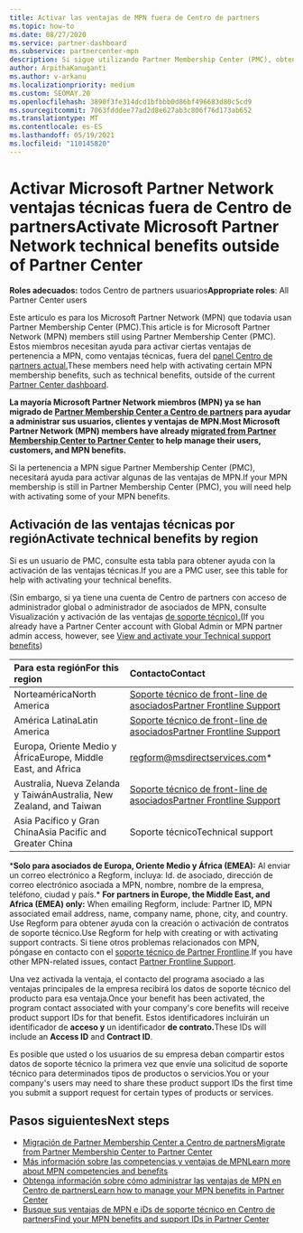 ```yaml
---
title: Activar las ventajas de MPN fuera de Centro de partners
ms.topic: how-to
ms.date: 08/27/2020
ms.service: partner-dashboard
ms.subservice: partnercenter-mpn
description: Si sigue utilizando Partner Membership Center (PMC), obtenga información sobre quién debe ponerse en contacto para ayudarle a activar las ventajas de soporte técnico de MPN y proporcionarle los datos de soporte técnico de las ventajas.
author: ArpithaKanuganti
ms.author: v-arkanu
ms.localizationpriority: medium
ms.custom: SEOMAY.20
ms.openlocfilehash: 3890f3fe314dcd1bfbbb0d86bf496683d80c5cd9
ms.sourcegitcommit: 7063fdddee77ad2d8e627ab3c806f76d173ab652
ms.translationtype: MT
ms.contentlocale: es-ES
ms.lasthandoff: 05/19/2021
ms.locfileid: "110145820"
---
```

# <a name="activate-microsoft-partner-network-technical-benefits-outside-of-partner-center"></a><span data-ttu-id="ab553-103">Activar Microsoft Partner Network ventajas técnicas fuera de Centro de partners</span><span class="sxs-lookup"><span data-stu-id="ab553-103">Activate Microsoft Partner Network technical benefits outside of Partner Center</span></span>


<span data-ttu-id="ab553-104">**Roles adecuados:** todos Centro de partners usuarios</span><span class="sxs-lookup"><span data-stu-id="ab553-104">**Appropriate roles**: All Partner Center users</span></span>

<span data-ttu-id="ab553-105">Este artículo es para los Microsoft Partner Network (MPN) que todavía usan Partner Membership Center (PMC).</span><span class="sxs-lookup"><span data-stu-id="ab553-105">This article is for Microsoft Partner Network (MPN) members still using Partner Membership Center (PMC).</span></span> <span data-ttu-id="ab553-106">Estos miembros necesitan ayuda para activar ciertas ventajas de pertenencia a MPN, como ventajas técnicas, fuera del [panel Centro de partners actual.](https://partner.microsoft.com/dashboard)</span><span class="sxs-lookup"><span data-stu-id="ab553-106">These members need help with activating certain MPN membership benefits, such as technical benefits, outside of the current [Partner Center dashboard](https://partner.microsoft.com/dashboard).</span></span>

<span data-ttu-id="ab553-107">**La mayoría Microsoft Partner Network miembros (MPN) ya se han migrado de [Partner Membership Center a Centro de partners](prepare-pmc-pc-migration.md) para ayudar a administrar sus usuarios, clientes y ventajas de MPN.**</span><span class="sxs-lookup"><span data-stu-id="ab553-107">**Most Microsoft Partner Network (MPN) members have already [migrated from Partner Membership Center to Partner Center](prepare-pmc-pc-migration.md) to help manage their users, customers, and MPN benefits.**</span></span>

<span data-ttu-id="ab553-108">Si la pertenencia a MPN sigue Partner Membership Center (PMC), necesitará ayuda para activar algunas de las ventajas de MPN.</span><span class="sxs-lookup"><span data-stu-id="ab553-108">If your MPN membership is still in Partner Membership Center (PMC), you will need help with activating some of your MPN benefits.</span></span>

## <a name="activate-technical-benefits-by-region"></a><span data-ttu-id="ab553-109">Activación de las ventajas técnicas por región</span><span class="sxs-lookup"><span data-stu-id="ab553-109">Activate technical benefits by region</span></span>

<span data-ttu-id="ab553-110">Si es un usuario de PMC, consulte esta tabla para obtener ayuda con la activación de las ventajas técnicas.</span><span class="sxs-lookup"><span data-stu-id="ab553-110">If you are a PMC user, see this table for help with activating your technical benefits.</span></span>

<span data-ttu-id="ab553-111">(Sin embargo, si ya tiene una cuenta de Centro de partners con acceso de administrador global o administrador de asociados de MPN, consulte Visualización y activación de las ventajas [de soporte técnico).](mpn-benefits-technical-support.md#view-and-activate-your-technical-support-benefits)</span><span class="sxs-lookup"><span data-stu-id="ab553-111">(If you already have a Partner Center account with Global Admin or MPN partner admin access, however, see [View and activate your Technical support benefits](mpn-benefits-technical-support.md#view-and-activate-your-technical-support-benefits))</span></span>

|<span data-ttu-id="ab553-112">Para esta región</span><span class="sxs-lookup"><span data-stu-id="ab553-112">For this region</span></span>  | <span data-ttu-id="ab553-113">Contacto</span><span class="sxs-lookup"><span data-stu-id="ab553-113">Contact</span></span> |
|:--------|:------------|
|<span data-ttu-id="ab553-114">Norteamérica</span><span class="sxs-lookup"><span data-stu-id="ab553-114">North America</span></span>  | [<span data-ttu-id="ab553-115">Soporte técnico de front-line de asociados</span><span class="sxs-lookup"><span data-stu-id="ab553-115">Partner Frontline Support</span></span>](https://partner.microsoft.com/support?issueid=300-0042)  |
|<span data-ttu-id="ab553-116">América Latina</span><span class="sxs-lookup"><span data-stu-id="ab553-116">Latin America</span></span>  | [<span data-ttu-id="ab553-117">Soporte técnico de front-line de asociados</span><span class="sxs-lookup"><span data-stu-id="ab553-117">Partner Frontline Support</span></span>](https://partner.microsoft.com/support?issueid=300-0042)  |
|<span data-ttu-id="ab553-118">Europa, Oriente Medio y África</span><span class="sxs-lookup"><span data-stu-id="ab553-118">Europe, Middle East, and Africa</span></span>  | [regform@msdirectservices.com](mailto:regform@msdirectservices.com)*  |
|<span data-ttu-id="ab553-119">Australia, Nueva Zelanda y Taiwán</span><span class="sxs-lookup"><span data-stu-id="ab553-119">Australia, New Zealand, and Taiwan</span></span>  | [<span data-ttu-id="ab553-120">Soporte técnico de front-line de asociados</span><span class="sxs-lookup"><span data-stu-id="ab553-120">Partner Frontline Support</span></span>](https://partner.microsoft.com/support?issueid=300-0042)  |
|<span data-ttu-id="ab553-121">Asia Pacífico y Gran China</span><span class="sxs-lookup"><span data-stu-id="ab553-121">Asia Pacific and Greater China</span></span>  | <span data-ttu-id="ab553-122">Soporte técnico</span><span class="sxs-lookup"><span data-stu-id="ab553-122">Technical support</span></span>  |

<span data-ttu-id="ab553-123">\***Solo para asociados de Europa, Oriente Medio y África (EMEA):** Al enviar un correo electrónico a Regform, incluya: Id. de asociado, dirección de correo electrónico asociada a MPN, nombre, nombre de la empresa, teléfono, ciudad y país.</span><span class="sxs-lookup"><span data-stu-id="ab553-123">\* **For partners in Europe, the Middle East, and Africa (EMEA) only:** When emailing Regform, include: Partner ID, MPN associated email address, name, company name, phone, city, and country.</span></span> <span data-ttu-id="ab553-124">Use Regform para obtener ayuda con la creación o activación de contratos de soporte técnico.</span><span class="sxs-lookup"><span data-stu-id="ab553-124">Use Regform for help with creating or with activating support contracts.</span></span> <span data-ttu-id="ab553-125">Si tiene otros problemas relacionados con MPN, póngase en contacto con el [soporte técnico de Partner Frontline](https://partner.microsoft.com/support?issueid=300-0042).</span><span class="sxs-lookup"><span data-stu-id="ab553-125">If you have other MPN-related issues, contact [Partner Frontline Support](https://partner.microsoft.com/support?issueid=300-0042).</span></span>

<span data-ttu-id="ab553-126">Una vez activada la ventaja, el contacto del programa asociado a las ventajas principales de la empresa recibirá los datos de soporte técnico del producto para esa ventaja.</span><span class="sxs-lookup"><span data-stu-id="ab553-126">Once your benefit has been activated, the program contact associated with your company's core benefits will receive product support IDs for that benefit.</span></span> <span data-ttu-id="ab553-127">Estos identificadores incluirán un identificador de **acceso y** un identificador **de contrato.**</span><span class="sxs-lookup"><span data-stu-id="ab553-127">These IDs will include an **Access ID** and **Contract ID**.</span></span> 

<span data-ttu-id="ab553-128">Es posible que usted o los usuarios de su empresa deban compartir estos datos de soporte técnico la primera vez que envíe una solicitud de soporte técnico para determinados tipos de productos o servicios.</span><span class="sxs-lookup"><span data-stu-id="ab553-128">You or your company's users may need to share these product support IDs the first time you submit a support request for certain types of products or services.</span></span>

## <a name="next-steps"></a><span data-ttu-id="ab553-129">Pasos siguientes</span><span class="sxs-lookup"><span data-stu-id="ab553-129">Next steps</span></span>

- [<span data-ttu-id="ab553-130">Migración de Partner Membership Center a Centro de partners</span><span class="sxs-lookup"><span data-stu-id="ab553-130">Migrate from Partner Membership Center to Partner Center</span></span>](prepare-pmc-pc-migration.md)
- [<span data-ttu-id="ab553-131">Más información sobre las competencias y ventajas de MPN</span><span class="sxs-lookup"><span data-stu-id="ab553-131">Learn more about MPN competencies and benefits</span></span>](learn-about-competencies.md)
- [<span data-ttu-id="ab553-132">Obtenga información sobre cómo administrar las ventajas de MPN en Centro de partners</span><span class="sxs-lookup"><span data-stu-id="ab553-132">Learn how to manage your MPN benefits in Partner Center</span></span>](manage-your-partner-network-benefits.md)
- [<span data-ttu-id="ab553-133">Busque sus ventajas de MPN e iDs de soporte técnico en Centro de partners</span><span class="sxs-lookup"><span data-stu-id="ab553-133">Find your MPN benefits and support IDs in Partner Center</span></span>](mpn-find-benefits.md)
